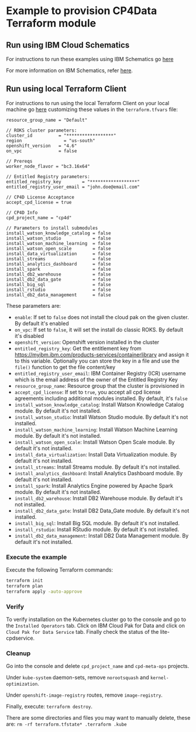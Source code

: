 # Example to provision CP4Data Terraform module

## Run using IBM Cloud Schematics

For instructions to run these examples using IBM Schematics go [here](../Using_Schematics.md)

For more information on IBM Schematics, refer [here](https://cloud.ibm.com/docs/schematics?topic=schematics-get-started-terraform).

## Run using local Terraform Client

For instructions to run using the local Terraform Client on your local machine go [here](../Using_Terraform.md)
customizing these values in the `terraform.tfvars` file:

```hcl
resource_group_name = "Default"

// ROKS cluster parameters:
cluster_id          = "******************"
region                = "us-south"
openshift_version   = "4.6"
on_vpc              = false

// Prereqs
worker_node_flavor = "bc3.16x64"

// Entitled Registry parameters:
entitled_registry_key        = "******************"
entitled_registry_user_email = "john.doe@email.com"

// CP4D License Acceptance
accept_cpd_license = true

// CP4D Info
cpd_project_name = "cp4d"

// Parameters to install submodules
install_watson_knowledge_catalog = false
install_watson_studio            = false
install_watson_machine_learning  = false
install_watson_open_scale        = false
install_data_virtualization      = false
install_streams                  = false
install_analytics_dashboard      = false
install_spark                    = false
install_db2_warehouse            = false
install_db2_data_gate            = false
install_big_sql                  = false
install_rstudio                  = false
install_db2_data_management      = false
```

These parameters are:

- `enable`: If set to `false` does not install the cloud pak on the given cluster. By default it's enabled
- `on_vpc`: If set to `false`, it will set the install do classic ROKS. By default it's disabled
- `openshift_version`: Openshift version installed in the cluster
- `entitled_registry_key`: Get the entitlement key from https://myibm.ibm.com/products-services/containerlibrary and assign it to this variable. Optionally you can store the key in a file and use the `file()` function to get the file content/key
- `entitled_registry_user_email`: IBM Container Registry (ICR) username which is the email address of the owner of the Entitled Registry Key
- `resource_group_name`: Resource group that the cluster is provisioned in
- `accept_cpd_license`: If set to `true`, you accept all cpd license agreements including additional modules installed. By default, it's `false`
- `install_watson_knowledge_catalog`:  Install Watson Knowledge Catalog module. By default it's not installed.
- `install_watson_studio`: Install Watson Studio module. By default it's not installed.
- `install_watson_machine_learning`: Install Watson Machine Learning module. By default it's not installed.
- `install_watson_open_scale`: Install Watson Open Scale module. By default it's not installed. 
- `install_data_virtualization`: Install Data Virtualization module. By default it's not installed.
- `install_streams`: Install Streams module. By default it's not installed.
- `install_analytics_dashboard`: Install Analytics Dashboard module. By default it's not installed.
- `install_spark`: Install Analytics Engine powered by Apache Spark module. By default it's not installed.
- `install_db2_warehouse`: Install DB2 Warehouse module. By default it's not installed.
- `install_db2_data_gate`: Install DB2 Data_Gate module. By default it's not installed.
- `install_big_sql`: Install Big SQL module. By default it's not installed.
- `install_rstudio`: Install RStudio module. By default it's not installed.
- `install_db2_data_management`: Install DB2 Data Management module. By default it's not installed.                                

### Execute the example

Execute the following Terraform commands:

```bash
terraform init
terraform plan
terraform apply -auto-approve
```

### Verify

To verify installation on the Kubernetes cluster go to the console and go to the `Installed Operators` tab. Click on IBM Cloud Pak for Data and click on `Cloud Pak for Data Service` tab. Finally check the status of the lite-cpdservice.

### Cleanup

Go into the console and delete `cpd_project_name` and `cpd-meta-ops` projects.

Under `kube-system` daemon-sets, remove `norootsquash` and `kernel-optimization`.

Under `openshift-image-registry` routes, remove `image-registry`.

Finally, execute: `terraform destroy`.

There are some directories and files you may want to manually delete, these are: `rm -rf terraform.tfstate* .terraform .kube`

